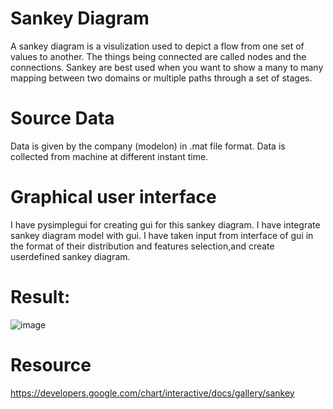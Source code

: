 # Sankey Diagram
A sankey diagram is a visulization used to depict a flow from one set of values to another. The things being connected are called nodes and the connections. Sankey are best used when you want to show a many to many mapping between two domains or multiple paths through a set of stages.

# Source Data
Data is given by the company (modelon) in .mat file format. Data is collected from machine at different instant time.

# Graphical user interface
I have pysimplegui for creating gui for this sankey diagram. I have integrate sankey diagram model with gui.
I have taken input from interface of gui  in the format of their distribution and features selection,and create userdefined sankey diagram.

# Result:
![image](https://user-images.githubusercontent.com/65977290/125954097-874dce10-9ad5-443a-9265-de8e7d607e05.png)
# Resource
https://developers.google.com/chart/interactive/docs/gallery/sankey


